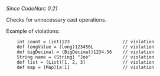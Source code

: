 *Since CodeNarc 0.21*

Checks for unnecessary cast operations.

Example of violations:

        int count = (int)123                    // violation
        def longValue = (long)123456L           // violation
        def bigDecimal = (BigDecimal)1234.56    // violation
        String name = (String) "Joe"            // violation
        def list = (List)[1, 2, 3]              // violation
        def map = (Map)[a:1]                    // violation
